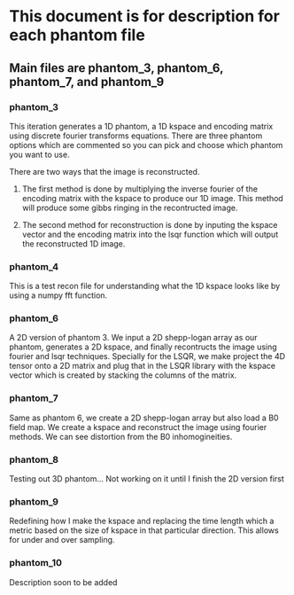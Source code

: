 # This document is for description for each phantom file

## Main files are phantom_3, phantom_6, phantom_7, and phantom_9


### phantom_3

This iteration generates a 1D phantom, a 1D kspace and encoding matrix using discrete fourier transforms equations. There are three phantom options which are commented so you can pick and choose which phantom you want to use. 

There are two ways that the image is reconstructed. 

1. The first method is done by multiplying the inverse fourier of the encoding matrix with the kspace to produce our 1D image. This method will produce some gibbs ringing in the recontructed image. 

2. The second method for reconstruction is done by inputing the kspace vector and the encoding matrix into the lsqr function which will output the reconstructed 1D image. 

### phantom_4 

This is a test recon file for understanding what the 1D kspace looks like by using a numpy fft function.

### phantom_6

A 2D version of phantom 3. We input a 2D shepp-logan array as our phantom, generates a 2D kspace, and finally recontructs the image using fourier and lsqr techniques. Specially for the LSQR, we make project the 4D tensor onto a 2D matrix and plug that in the LSQR library with the kspace vector which is created by stacking the columns of the matrix.

### phantom_7

Same as phantom 6, we create a 2D shepp-logan array but also load a B0 field map. We create a kspace and reconstruct the image using fourier methods. We can see distortion from the B0 inhomogineities. 

### phantom_8

Testing out 3D phantom... Not working on it until I finish the 2D version first

### phantom_9

Redefining how I make the kspace and replacing the time length which a metric based on the size of kspace in that particular direction. This allows for under and over sampling.

### phantom_10

Description soon to be added
